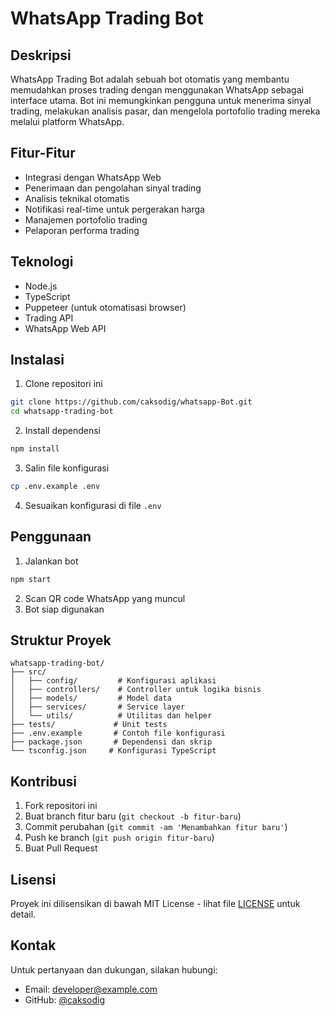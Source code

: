 # WhatsApp Trading Bot

## Deskripsi

WhatsApp Trading Bot adalah sebuah bot otomatis yang membantu memudahkan proses trading dengan menggunakan WhatsApp sebagai interface utama. Bot ini memungkinkan pengguna untuk menerima sinyal trading, melakukan analisis pasar, dan mengelola portofolio trading mereka melalui platform WhatsApp.

## Fitur-Fitur

- Integrasi dengan WhatsApp Web
- Penerimaan dan pengolahan sinyal trading
- Analisis teknikal otomatis
- Notifikasi real-time untuk pergerakan harga
- Manajemen portofolio trading
- Pelaporan performa trading

## Teknologi

- Node.js
- TypeScript
- Puppeteer (untuk otomatisasi browser)
- Trading API
- WhatsApp Web API

## Instalasi

1. Clone repositori ini

```bash
git clone https://github.com/caksodig/whatsapp-Bot.git
cd whatsapp-trading-bot
```

2. Install dependensi

```bash
npm install
```

3. Salin file konfigurasi

```bash
cp .env.example .env
```

4. Sesuaikan konfigurasi di file `.env`

## Penggunaan

1. Jalankan bot

```bash
npm start
```

2. Scan QR code WhatsApp yang muncul
3. Bot siap digunakan

## Struktur Proyek

```
whatsapp-trading-bot/
├── src/
│   ├── config/         # Konfigurasi aplikasi
│   ├── controllers/    # Controller untuk logika bisnis
│   ├── models/         # Model data
│   ├── services/       # Service layer
│   └── utils/          # Utilitas dan helper
├── tests/             # Unit tests
├── .env.example       # Contoh file konfigurasi
├── package.json       # Dependensi dan skrip
└── tsconfig.json     # Konfigurasi TypeScript
```

## Kontribusi

1. Fork repositori ini
2. Buat branch fitur baru (`git checkout -b fitur-baru`)
3. Commit perubahan (`git commit -am 'Menambahkan fitur baru'`)
4. Push ke branch (`git push origin fitur-baru`)
5. Buat Pull Request

## Lisensi

Proyek ini dilisensikan di bawah MIT License - lihat file [LICENSE](LICENSE) untuk detail.

## Kontak

Untuk pertanyaan dan dukungan, silakan hubungi:

- Email: developer@example.com
- GitHub: [@caksodig](https://github.com/caksodig)
